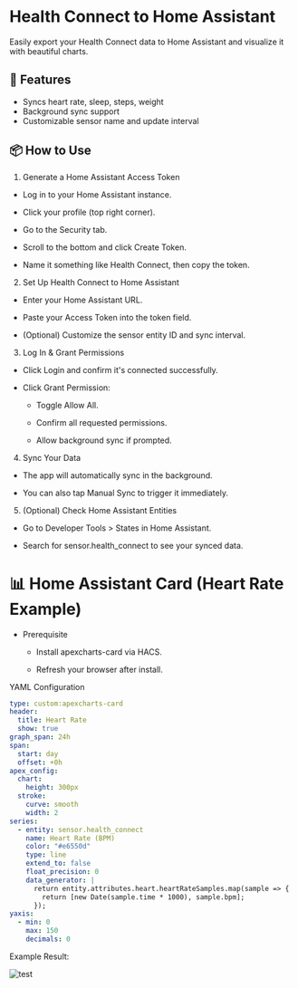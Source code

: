 # Health Connect to Home Assistant

Easily export your Health Connect data to Home Assistant and visualize it with beautiful charts.

## 🚀 Features
- Syncs heart rate, sleep, steps, weight
- Background sync support
- Customizable sensor name and update interval

## 📦 How to Use
1. Generate a Home Assistant Access Token

- Log in to your Home Assistant instance.

- Click your profile (top right corner).

- Go to the Security tab.

- Scroll to the bottom and click Create Token.

- Name it something like Health Connect, then copy the token.

2. Set Up Health Connect to Home Assistant

- Enter your Home Assistant URL.

- Paste your Access Token into the token field.

- (Optional) Customize the sensor entity ID and sync interval.

3. Log In & Grant Permissions

- Click Login and confirm it's connected successfully.

- Click Grant Permission:

  - Toggle Allow All.

  - Confirm all requested permissions.

  - Allow background sync if prompted.

4. Sync Your Data

- The app will automatically sync in the background.

- You can also tap Manual Sync to trigger it immediately.

5. (Optional) Check Home Assistant Entities

- Go to Developer Tools > States in Home Assistant.

- Search for sensor.health_connect to see your synced data.

# 📊 Home Assistant Card (Heart Rate Example)

- Prerequisite

  - Install apexcharts-card via HACS.

  - Refresh your browser after install.

YAML Configuration
```yaml
type: custom:apexcharts-card
header:
  title: Heart Rate
  show: true
graph_span: 24h
span:
  start: day
  offset: +0h
apex_config:
  chart:
    height: 300px
  stroke:
    curve: smooth
    width: 2
series:
  - entity: sensor.health_connect
    name: Heart Rate (BPM)
    color: "#e6550d"
    type: line
    extend_to: false
    float_precision: 0
    data_generator: |
      return entity.attributes.heart.heartRateSamples.map(sample => {
        return [new Date(sample.time * 1000), sample.bpm];
      });
yaxis:
  - min: 0
    max: 150
    decimals: 0
```

Example Result:

![test](https://github.com/user-attachments/assets/9cf7837a-4ba3-4efe-84ae-1ae1bd5ceae0)


